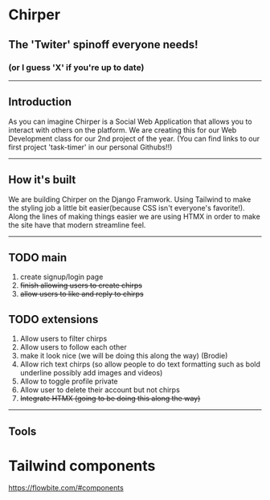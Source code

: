 # Chirper
## The 'Twiter' spinoff everyone needs!
### (or I guess 'X' if you're up to date)

---
## Introduction

As you can imagine Chirper is a Social Web Application that allows you to interact with others on the platform. We are creating this for our Web Development class for our 2nd project of the year. (You can find links to our first project 'task-timer' in our personal Githubs!!)

---
## How it's built

We are building Chirper on the Django Framwork. Using Tailwind to make the styling job a little bit easier(because CSS isn't everyone's favorite!). Along the lines of making things easier we are using HTMX in order to make the site have that modern streamline feel.

---

## TODO main

1. create signup/login page
2. ~~finish allowing users to create chirps~~
3. ~~allow users to like and reply to chirps~~

## TODO extensions 

1. Allow users to filter chirps 
2. Allow users to follow each other
3. make it look nice (we will be doing this along the way)  (Brodie)
4. Allow rich text chirps (so allow people to do text formatting such as bold underline possibly add images and videos)
5. Allow to toggle profile private
6. Allow user to delete their account but not chirps
7. ~~Integrate HTMX (going to be doing this along the way)~~

---

## Tools 
# Tailwind components
https://flowbite.com/#components
